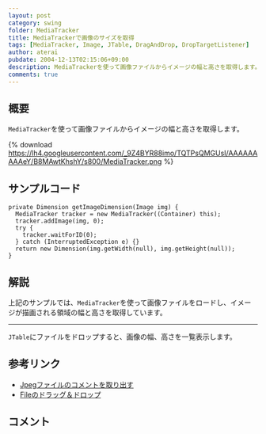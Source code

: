 ```yaml
---
layout: post
category: swing
folder: MediaTracker
title: MediaTrackerで画像のサイズを取得
tags: [MediaTracker, Image, JTable, DragAndDrop, DropTargetListener]
author: aterai
pubdate: 2004-12-13T02:15:06+09:00
description: MediaTrackerを使って画像ファイルからイメージの幅と高さを取得します。
comments: true
---
```

## 概要
`MediaTracker`を使って画像ファイルからイメージの幅と高さを取得します。

{% download https://lh4.googleusercontent.com/_9Z4BYR88imo/TQTPsQMGUsI/AAAAAAAAAeY/B8MAwtKhshY/s800/MediaTracker.png %}

## サンプルコード
<pre class="prettyprint"><code>private Dimension getImageDimension(Image img) {
  MediaTracker tracker = new MediaTracker((Container) this);
  tracker.addImage(img, 0);
  try {
    tracker.waitForID(0);
  } catch (InterruptedException e) {}
  return new Dimension(img.getWidth(null), img.getHeight(null));
}
</code></pre>

## 解説
上記のサンプルでは、`MediaTracker`を使って画像ファイルをロードし、イメージが描画される領域の幅と高さを取得しています。

- - - -
`JTable`にファイルをドロップすると、画像の幅、高さを一覧表示します。

## 参考リンク
- [Jpegファイルのコメントを取り出す](http://ateraimemo.com/Swing/IIOMetadata.html)
- [Fileのドラッグ＆ドロップ](http://ateraimemo.com/Swing/FileListFlavor.html)

<!-- dummy comment line for breaking list -->

## コメント
